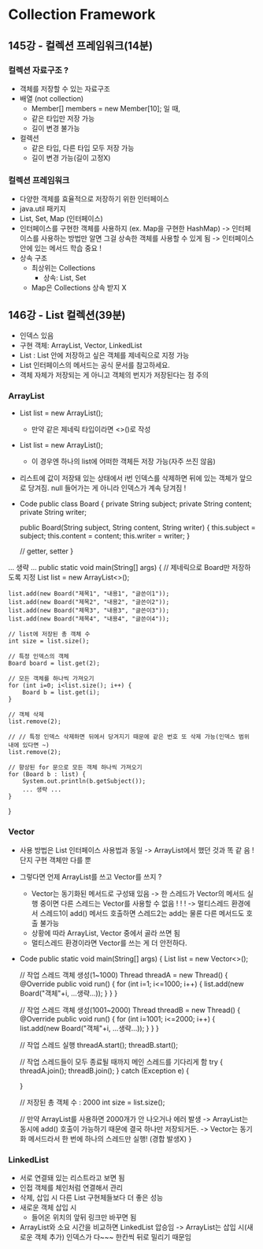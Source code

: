 # Collection Framework

## 145강 - 컬렉션 프레임워크(14분)

### 컬렉션 자료구조 ?
- 객체를 저장할 수 있는 자료구조
- 배열 (not collection)
    - Member[] members = new Member[10]; 일 때,
    - 같은 타입만 저장 가능
    - 길이 변경 불가능
- 컬렉션
    - 같은 타입, 다른 타입 모두 저장 가능
    - 길이 변경 가능(길이 고정X)

### 컬렉션 프레임워크
- 다양한 객체를 효율적으로 저장하기 위한 인터페이스
- java.util 패키지
- List, Set, Map (인터페이스)
- 인터페이스를 구현한 객체를 사용하지 (ex. Map을 구현한 HashMap)
    -> 인터페이스를 사용하는 방법만 알면 그걸 상속한 객체를 사용할 수 있게 됨
    -> 인터페이스 안에 있는 메서드 학습 중요 !
- 상속 구조
    - 최상위는 Collections
        - 상속: List, Set
    - Map은 Collections 상속 받지 X

## 146강 - List 컬렉션(39분)
- 인덱스 있음
- 구현 객체: ArrayList, Vector, LinkedList
- List<E> : List 안에 저장하고 싶은 객체를 제네릭으로 지정 가능
- List 인터페이스의 메서드는 공식 문서를 참고하세요.
- 객체 자체가 저장되는 게 아니고 객체의 번지가 저장된다는 점 주의

### ArrayList
- List<E> list = new ArrayList<EX>();
    - 만약 같은 제네릭 타입이라면 <>()로 작성
- List list = new ArrayList();
    - 이 경우엔 하나의 list에 어떠한 객체든 저장 가능(자주 쓰진 않음)
- 리스트에 값이 저장돼 있는 상태에서 i번 인덱스를 삭제하면 뒤에 있는 객체가 앞으로 당겨짐. null 들어가는 게 아니라 인덱스가 계속 당겨짐 !

- Code
public class Board {
    private String subject;
    private String content;
    private String writer;

    public Board(String subject, String content, String writer) {
        this.subject = subject;
        this.content = content;
        this.writer = writer;
    }

    // getter, setter
}

... 생략 ...
public static void main(String[] args) {
    // 제네릭으로 Board만 저장하도록 지정
    List<Board> list = new ArrayList<>();

    list.add(new Board("제목1", "내용1", "글쓴이1"));
    list.add(new Board("제목2", "내용2", "글쓴이2"));
    list.add(new Board("제목3", "내용3", "글쓴이3"));
    list.add(new Board("제목4", "내용4", "글쓴이4"));

    // list에 저장된 총 객체 수 
    int size = list.size();

    // 특정 인덱스의 객체
    Board board = list.get(2);

    // 모든 객체를 하나씩 가져오기
    for (int i=0; i<list.size(); i++) {
        Board b = list.get(i);
    }

    // 객체 삭제
    list.remove(2);

    // // 특정 인덱스 삭제하면 뒤에서 당겨지기 때문에 같은 번호 또 삭제 가능(인덱스 범위 내에 있다면 ~)
    list.remove(2);

    // 향상된 for 문으로 모든 객체 하나씩 가져오기
    for (Board b : list) {
        System.out.println(b.getSubject());
        ... 생략 ...
    }     
}

### Vector
- 사용 방법은 List 인터페이스 사용법과 동일 -> ArrayList에서 했던 것과 똑 같 음 ! 단지 구현 객체만 다를 뿐
- 그렇다면 언제 ArrayList를 쓰고 Vector를 쓰지 ?
    - Vector는 동기화된 메서드로 구성돼 있음 
        -> 한 스레드가 Vector의 메서드 실행 중이면 다른 스레드는 Vector를 사용할 수 없음 ! ! !
        -> 멀티스레드 환경에서 스레드1이 add() 메서드 호출하면 스레드2는 add는 물론 다른 메서드도 호출 불가능
    - 상황에 따라 ArrayList, Vector 중에서 골라 쓰면 됨
    - 멀티스레드 환경이라면 Vector를 쓰는 게 더 안전하다.

- Code
public static void main(String[] args) {
    List<Board> list = new Vector<>();

    // 작업 스레드 객체 생성(1~1000)
    Thread threadA = new Thread() {
        @Override
        public void run() {
            for (int i=1; i<=1000; i++) {
                list.add(new Board("객체"+i, ...생략...));
            }
        }
    }

    // 작업 스레드 객체 생성(1001~2000) 
    Thread threadB = new Thread() {
        @Override
        public void run() {
           for (int i=1001; i<=2000; i++) {
                list.add(new Board("객체"+i, ...생략...));
            } 
        }
    }

    // 작업 스레드 실행
    threadA.start();
    threadB.start();

    // 작업 스레드들이 모두 종료될 때까지 메인 스레드를 기다리게 함
    try {
        threadA.join();
        threadB.join();
    } catch (Exception e) {

    }

    // 저장된 총 객체 수 : 2000
    int size = list.size();

    // 만약 ArrayList를 사용하면 2000개가 안 나오거나 에러 발생 
        -> ArrayList는 동시에 add() 호출이 가능하기 때문에 결국 하나만 저장되거든.
        -> Vector는 동기화 메서드라서 한 번에 하나의 스레드만 실행! (경합 발생X)
}


### LinkedList
- 서로 연결돼 있는 리스트라고 보면 됨
- 인접 객체를 체인처럼 연결해서 관리
- 삭제, 삽입 시 다른 List 구현체들보다 더 좋은 성능
- 새로운 객체 삽입 시
    - 들어온 위치의 앞뒤 링크만 바꾸면 됨
- ArrayList와 소요 시간을 비교하면 LinkedList 압승임
 -> ArrayList는 삽입 시(새로운 객체 추가) 인덱스가 다~~~ 한칸씩 뒤로 밀리기 때문임


